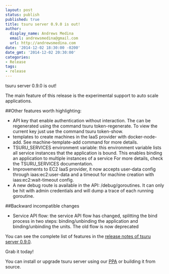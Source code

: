 ```yaml
---
layout: post
status: publish
published: true
title: tsuru server 0.9.0 is out!
author:
  display_name: Andrews Medina
  email: andrewsmedina@gmail.com
  url: http://andrewsmedina.com
date: '2014-12-02 18:30:00 -0200'
date_gmt: '2014-12-02 20:30:00'
categories:
- Release
tags:
- release
---
```


tsuru server 0.9.0 is out!

The main feature of this release is the experimental support to auto scale applications.

##Other features worth highlighting:

* API key that enable authentication without interaction. The can be regenerated using the command tsuru token-regenerate. To view the current key just use the command tsuru token-show.
* templates to create machines in the IaaS provider with docker-node-add. See machine-template-add command for more details.
* TSURU_SERVICES environment variable: this environment variable lists all service instances that the application is bound. This enables binding an application to multiple instances of a service For more details, check the TSURU_SERVICES documentation.
* Improvements to EC2 IaaS provider, it now accepts user-data config through iaas:ec2:user-data and a timeout for machine creation with iaas:ec2:wait-timeout config.
* A new debug route is available in the API: /debug/goroutines. It can only be hit with admin credentials and will dump a trace of each running goroutine.

##Backward incompatible changes

* Service API flow: the service API flow has changed, splitting the bind process in two steps: binding/unbinding the application and binding/unbinding the units. The old flow is now deprecated

You can see the complete list of features in the [release notes of tsuru server 0.9.0](http://docs.tsuru.io/en/0.9.0/releases/tsr/0.9.0.html).

Grab it today!

You can install or upgrade tsuru server using our [PPA](http://docs.tsuru.io/en/0.9.0/installing/api.html#adding-repositories) or building it from source.
